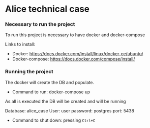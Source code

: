 # Alice technical case
### Necessary to run the project
To run this project is necessary to have docker and docker-compose

Links to install:
* Docker: https://docs.docker.com/install/linux/docker-ce/ubuntu/
* Docker-compose: https://docs.docker.com/compose/install/

### Running the project
The docker will create the DB and populate.

* Command to run: docker-compose up

As all is executed the DB will be created and will be running

Database: alice_case
User: user
password: postgres
port: 5438

* Command to shut down: pressing `Ctrl+C`


